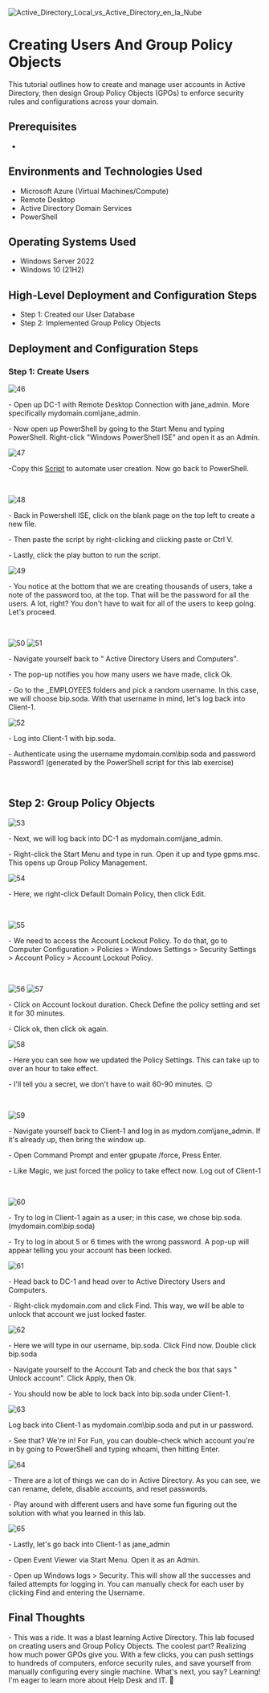 <p align="center">

 ![Active_Directory_Local_vs_Active_Directory_en_la_Nube](https://github.com/user-attachments/assets/635536d2-052a-4e95-b8b0-fcecb0b7d7bb)

</p>

<h1>Creating Users And Group Policy Objects</h1>
This tutorial outlines how to create and manage user accounts in Active Directory, then design Group Policy Objects (GPOs) to enforce security rules and configurations across your domain.<br />


<h2>Prerequisites</h2>

- 
<h2>Environments and Technologies Used</h2>

- Microsoft Azure (Virtual Machines/Compute)
- Remote Desktop
- Active Directory Domain Services
- PowerShell

<h2>Operating Systems Used </h2>

- Windows Server 2022
- Windows 10 (21H2)

<h2>High-Level Deployment and Configuration Steps</h2>

- Step 1: Created our User Database
- Step 2: Implemented Group Policy Objects


<h2>Deployment and Configuration Steps</h2>
</p>
<h3>Step 1: Create Users</h3>
</p>
<p>

![46](https://github.com/user-attachments/assets/8eabee85-72cf-4411-a45d-7c0094ba4cf3)

</p>
<p>
- Open up DC-1 with Remote Desktop Connection with jane_admin. More specifically mydomain.com\jane_admin.
</p>
- Now open up PowerShell by going to the Start Menu and typing PowerShell. Right-click "Windows PowerShell ISE" and open it as an Admin.
<br />

<p>

![47](https://github.com/user-attachments/assets/b856736c-9c50-4771-8f44-56bf9830d5fd)

</p>
<p>
-Copy this <a href="https://github.com/joshmadakor1/AD_PS/blob/master/Generate-Names-Create-Users.ps1">Script</a> to automate user creation. Now go back to PowerShell.
</p>
<br />

<p>

![48](https://github.com/user-attachments/assets/e48e8b9a-7123-4f43-b9f5-a4a0e20fa0a4)

</p>
<p>
- Back in Powershell ISE, click on the blank page on the top left to create a new file.
</p>
- Then paste the script by right-clicking and clicking paste or Ctrl V.
</p>
- Lastly, click the play button to run the script.
<br />

<p>

![49](https://github.com/user-attachments/assets/ec6057ec-63fe-414c-ab96-82ac378a602b)

</p>
<p>
- You notice at the bottom that we are creating thousands of users, take a note of the password too, at the top. That will be the password for all the users. A lot, right? You don't have to wait for all of the users to keep going. Let's proceed.
</p>

<br />
<p>

![50](https://github.com/user-attachments/assets/6b5cc467-7ad6-4fe3-9053-fb3f6e26d899)
![51](https://github.com/user-attachments/assets/3a650ebd-bb99-4903-a672-03723f2fcb01)
<p>
</p>
- Navigate yourself back to " Active Directory Users and Computers".
</p>
- The pop-up notifies you how many users we have made, click Ok.
</p>
- Go to the _EMPLOYEES folders and pick a random username. In this case, we will choose bip.soda. With that username in mind, let's log back into Client-1.
<br />


<p>

![52](https://github.com/user-attachments/assets/770a8473-8a2e-4707-ba6f-4f9363625466)

</p>
<p>
- Log into Client-1 with bip.soda.
</p>
- Authenticate using the username mydomain.com\bip.soda and password Password1 (generated by the PowerShell script for this lab exercise)
</p>
<br />
<h2>Step 2: Group Policy Objects</h2>
<p>

 ![53](https://github.com/user-attachments/assets/8b6ee73a-add3-4584-834d-e549166572cb)

</p>
<p>
- Next, we will log back into DC-1 as mydomain.com\jane_admin.
</p>
- Right-click the Start Menu and type in run. Open it up and type gpms.msc. This opens up Group Policy Management.
<br />


<p>

![54](https://github.com/user-attachments/assets/dc8d508f-cff9-4481-b8c8-985c3c4345b6)

</p>
<p>
- Here, we right-click Default Domain Policy, then click Edit.
</p>
<br />


<p>

![55](https://github.com/user-attachments/assets/8d64da56-bd3e-453c-ad7e-707246cf1729)

</p>
<p>
- We need to access the Account Lockout Policy. To do that, go to Computer Configuration > Policies > Windows Settings > Security Settings > Account Policy > Account Lockout Policy.
</p>
<br />

<p>

![56](https://github.com/user-attachments/assets/70fa7040-16d0-4033-8d3c-431b4b44ced9)
![57](https://github.com/user-attachments/assets/e9e93f42-5796-4436-b31b-871da50c3084)

</p>
<p>
- Click on Account lockout duration. Check Define the policy setting and set it for 30 minutes.
</p>
- Click ok, then click ok again.
<br />

<p>

![58](https://github.com/user-attachments/assets/6684192e-5bd1-49fc-b239-d085af0ba01f)

</p>
<p>
- Here you can see how we updated the Policy Settings. This can take up to over an hour to take effect.
</p>
- I'll tell you a secret, we don't have to wait 60-90 minutes. 😉
</p>
<br />

<p>

![59](https://github.com/user-attachments/assets/d3804210-e097-4c92-8c8e-c559926b3484)

</p>
<p>
- Navigate yourself back to Client-1 and log in as mydom.com\jane_admin. If it's already up, then bring the window up.
</p>
- Open Command Prompt and enter gpupate /force, Press Enter.
</p>
- Like Magic, we just forced the policy to take effect now. Log out of Client-1
</p>
<br />

<p>

![60](https://github.com/user-attachments/assets/58d53291-bcd2-4ce1-8dd1-c948258845b1)

</p>
<p>
- Try to log in Client-1 again as a user; in this case, we chose bip.soda. (mydomain.com\bip.soda)
</p>
- Try to log in about 5 or 6 times with the wrong password. A pop-up will appear telling you your account has been locked.

<p>

![61](https://github.com/user-attachments/assets/a40b7709-6076-47db-8139-222b2d251f54)

</p>
<p>
- Head back to DC-1 and head over to Active Directory Users and Computers.
</p>
- Right-click mydomain.com and click Find. This way, we will be able to unlock that account we just locked faster.
<br />

<p>

![62](https://github.com/user-attachments/assets/b7639972-f767-4631-adb1-4451cff7c223)

</p>
<p>
- Here we will type in our username, bip.soda. Click Find now. Double click bip.soda
</p>
- Navigate yourself to the Account Tab and check the box that says " Unlock account". Click Apply, then Ok.
</p>
- You should now be able to lock back into bip.soda under Client-1.
<br />


<p>

![63](https://github.com/user-attachments/assets/8f61cd82-326a-42f1-9f06-e5b5ec216eba)

</p>
<p>
Log back into Client-1 as mydomain.com\bip.soda and put in ur password.
</p>
- See that? We're in! For Fun, you can double-check which account you're in by going to PowerShell and typing whoami, then hitting Enter.
<br />

<p>

![64](https://github.com/user-attachments/assets/982a5e65-a0ba-40e1-91f4-31d011435669)

</p>
<p>
- There are a lot of things we can do in Active Directory. As you can see, we can rename, delete, disable accounts, and reset passwords.
</p>
- Play around with different users and have some fun figuring out the solution with what you learned in this lab. 
<br />

<p>

![65](https://github.com/user-attachments/assets/68dbdb39-9370-4d4b-8b24-8248f07887ba)

</p>
<p>
- Lastly, let's go back into Client-1 as jane_admin
</p>
- Open Event Viewer via Start Menu. Open it as an Admin.
</p>
- Open up Windows logs > Security. This will show all the successes and failed attempts for logging in. You can manually check for each user by clicking Find and entering the Username.
<br />

<h2>Final Thoughts</h2>
 - This was a ride. It was a blast learning Active Directory. This lab focused on creating users and Group Policy Objects. The coolest part? Realizing how much power GPOs give you. With a few clicks, you can push settings to hundreds of computers, enforce security rules, and save yourself from manually configuring every single machine. What's next, you say? Learning! I'm eager to learn more about Help Desk and IT. 📖

